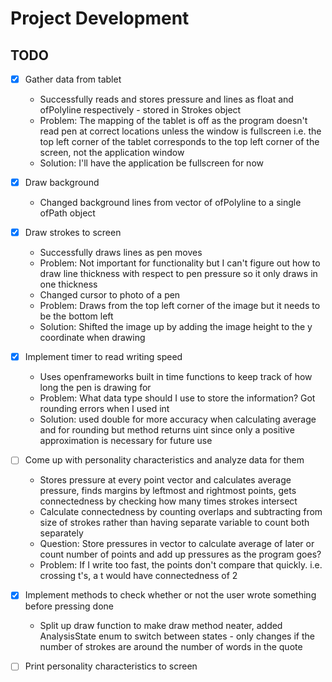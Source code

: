 # Project Development
## TODO
- [X] Gather data from tablet
  * Successfully reads and stores pressure and lines as float and ofPolyline respectively - stored in Strokes object
  * Problem: The mapping of the tablet is off as the program doesn't read pen at correct locations unless the window is fullscreen i.e. the top left corner of the tablet corresponds to the top left corner of the screen, not the application window
  * Solution: I'll have the application be fullscreen for now

- [X] Draw background
  * Changed background lines from vector of ofPolyline to a single ofPath object

- [X] Draw strokes to screen
  * Successfully draws lines as pen moves
  * Problem: Not important for functionality but I can't figure out how to draw line thickness with respect to pen pressure so it only draws in one thickness
  * Changed cursor to photo of a pen
  * Problem: Draws from the top left corner of the image but it needs to be the bottom left
  * Solution: Shifted the image up by adding the image height to the y coordinate when drawing

- [X] Implement timer to read writing speed
  * Uses openframeworks built in time functions to keep track of how long the pen is drawing for
  * Problem: What data type should I use to store the information? Got rounding errors when I used int
  * Solution: used double for more accuracy when calculating average and for rounding but method returns uint since only a positive approximation is necessary for future use

- [ ] Come up with personality characteristics and analyze data for them
  * Stores pressure at every point vector and calculates average pressure, finds margins by leftmost and rightmost points, gets connectedness by checking how many times strokes intersect
  * Calculate connectedness by counting overlaps and subtracting from size of strokes rather than having separate variable to count both separately
  * Question: Store pressures in vector to calculate average of later or count number of points and add up pressures as the program goes?
  * Problem: If I write too fast, the points don't compare that quickly. i.e. crossing t's, a t would have connectedness of 2

- [X] Implement methods to check whether or not the user wrote something before pressing done
  * Split up draw function to make draw method neater, added AnalysisState enum to switch between states - only changes if the number of strokes are around the number of words in the quote

- [ ] Print personality characteristics to screen
